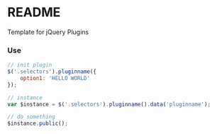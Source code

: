 # README #

Template for jQuery Plugins

### Use ###

```javascript
// init plugin
$('.selectors').pluginname({
	option1: 'HELLO WORLD'
});

// instance
var $instance = $('.selectors').pluginname().data('pluginname');

// do something
$instance.public();
```
